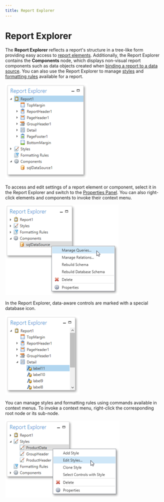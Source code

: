 ```yaml
---
title: Report Explorer
---
```

# Report Explorer
The **Report Explorer** reflects a report's structure in a tree-like form providing easy access to [report elements](../../../../../interface-elements-for-desktop/articles/report-designer/report-designer-for-wpf/report-elements.md). Additionally, the Report Explorer contains the **Components** node, which displays non-visual report components such as data objects created when [binding a report to a data source](../../../../../interface-elements-for-desktop/articles/report-designer/report-designer-for-wpf/creating-reports/providing-data/binding-a-report-to-data.md). You can also use the Report Explorer to manage [styles](../../../../../interface-elements-for-desktop/articles/report-designer/report-designer-for-wpf/creating-reports/appearance-customization/understanding-style-concepts.md) and [formatting rules](../../../../../interface-elements-for-desktop/articles/report-designer/report-designer-for-wpf/creating-reports/appearance-customization/conditionally-change-a-control's-appearance.md) available for a report.

![WPFDesigner_ReportExplorer](../../../../images/Img120421.png)

To access and edit settings of a report element or component, select it in the Report Explorer and switch to the [Properties Panel](../../../../../interface-elements-for-desktop/articles/report-designer/report-designer-for-wpf/interface-elements/properties-panel.md). You can also right-click elements and components to invoke their context menu.

![WPFDesigner_ReportExplorer_ComponentContextMenu](../../../../images/Img122991.png)

In the Report Explorer, data-aware controls are marked with a special database icon.

![WPFDesigner_ReportExplorer_DataAwareControls](../../../../images/Img122992.png)

You can manage styles and formatting rules using commands available in context menus. To invoke a context menu, right-click the corresponding root node or its sub-node.

![WPFDesigner_ReportExplorer_StyleContextMenu](../../../../images/Img122993.png)